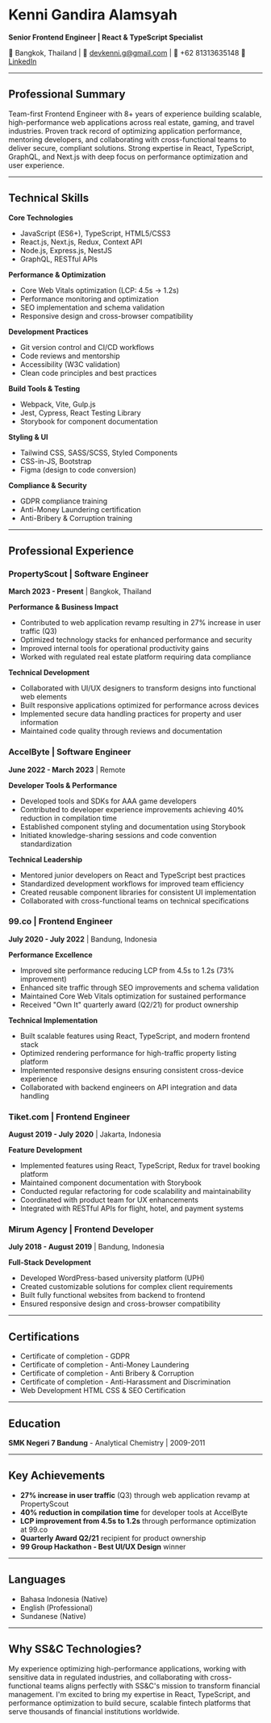 # Kenni Gandira Alamsyah
**Senior Frontend Engineer | React & TypeScript Specialist**

📍 Bangkok, Thailand | 📧 devkenni.g@gmail.com | 📱 +62 81313635148
🔗 [LinkedIn](https://www.linkedin.com/in/kenni-g-alamsyah)

---

## Professional Summary

Team-first Frontend Engineer with 8+ years of experience building scalable, high-performance web applications across real estate, gaming, and travel industries. Proven track record of optimizing application performance, mentoring developers, and collaborating with cross-functional teams to deliver secure, compliant solutions. Strong expertise in React, TypeScript, GraphQL, and Next.js with deep focus on performance optimization and user experience.

---

## Technical Skills

**Core Technologies**
- JavaScript (ES6+), TypeScript, HTML5/CSS3
- React.js, Next.js, Redux, Context API
- Node.js, Express.js, NestJS
- GraphQL, RESTful APIs

**Performance & Optimization**
- Core Web Vitals optimization (LCP: 4.5s → 1.2s)
- Performance monitoring and optimization
- SEO implementation and schema validation
- Responsive design and cross-browser compatibility

**Development Practices**
- Git version control and CI/CD workflows
- Code reviews and mentorship
- Accessibility (W3C validation)
- Clean code principles and best practices

**Build Tools & Testing**
- Webpack, Vite, Gulp.js
- Jest, Cypress, React Testing Library
- Storybook for component documentation

**Styling & UI**
- Tailwind CSS, SASS/SCSS, Styled Components
- CSS-in-JS, Bootstrap
- Figma (design to code conversion)

**Compliance & Security**
- GDPR compliance training
- Anti-Money Laundering certification
- Anti-Bribery & Corruption training

---

## Professional Experience

### PropertyScout | Software Engineer
**March 2023 - Present** | Bangkok, Thailand

**Performance & Business Impact**
- Contributed to web application revamp resulting in 27% increase in user traffic (Q3)
- Optimized technology stacks for enhanced performance and security
- Improved internal tools for operational productivity gains
- Worked with regulated real estate platform requiring data compliance

**Technical Development**
- Collaborated with UI/UX designers to transform designs into functional web elements
- Built responsive applications optimized for performance across devices
- Implemented secure data handling practices for property and user information
- Maintained code quality through reviews and documentation

### AccelByte | Software Engineer
**June 2022 - March 2023** | Remote

**Developer Tools & Performance**
- Developed tools and SDKs for AAA game developers
- Contributed to developer experience improvements achieving 40% reduction in compilation time
- Established component styling and documentation using Storybook
- Initiated knowledge-sharing sessions and code convention standardization

**Technical Leadership**
- Mentored junior developers on React and TypeScript best practices
- Standardized development workflows for improved team efficiency
- Created reusable component libraries for consistent UI implementation
- Collaborated with cross-functional teams on technical specifications

### 99.co | Frontend Engineer
**July 2020 - July 2022** | Bandung, Indonesia

**Performance Excellence**
- Improved site performance reducing LCP from 4.5s to 1.2s (73% improvement)
- Enhanced site traffic through SEO improvements and schema validation
- Maintained Core Web Vitals optimization for sustained performance
- Received "Own It" quarterly award (Q2/21) for product ownership

**Technical Implementation**
- Built scalable features using React, TypeScript, and modern frontend stack
- Optimized rendering performance for high-traffic property listing platform
- Implemented responsive designs ensuring consistent cross-device experience
- Collaborated with backend engineers on API integration and data handling

### Tiket.com | Frontend Engineer
**August 2019 - July 2020** | Jakarta, Indonesia

**Feature Development**
- Implemented features using React, TypeScript, Redux for travel booking platform
- Maintained component documentation with Storybook
- Conducted regular refactoring for code scalability and maintainability
- Coordinated with product team for UX enhancements
- Integrated with RESTful APIs for flight, hotel, and payment systems

### Mirum Agency | Frontend Developer
**July 2018 - August 2019** | Bandung, Indonesia

**Full-Stack Development**
- Developed WordPress-based university platform (UPH)
- Created customizable solutions for complex client requirements
- Built fully functional websites from backend to frontend
- Ensured responsive design and cross-browser compatibility

---

## Certifications

- Certificate of completion - GDPR
- Certificate of completion - Anti-Money Laundering
- Certificate of completion - Anti Bribery & Corruption
- Certificate of completion - Anti-Harassment and Discrimination
- Web Development HTML CSS & SEO Certification

---

## Education

**SMK Negeri 7 Bandung** - Analytical Chemistry | 2009-2011

---

## Key Achievements

- **27% increase in user traffic** (Q3) through web application revamp at PropertyScout
- **40% reduction in compilation time** for developer tools at AccelByte
- **LCP improvement from 4.5s to 1.2s** through performance optimization at 99.co
- **Quarterly Award Q2/21** recipient for product ownership
- **99 Group Hackathon - Best UI/UX Design** winner

---

## Languages

- Bahasa Indonesia (Native)
- English (Professional)
- Sundanese (Native)

---

## Why SS&C Technologies?

My experience optimizing high-performance applications, working with sensitive data in regulated industries, and collaborating with cross-functional teams aligns perfectly with SS&C's mission to transform financial management. I'm excited to bring my expertise in React, TypeScript, and performance optimization to build secure, scalable fintech platforms that serve thousands of financial institutions worldwide.
